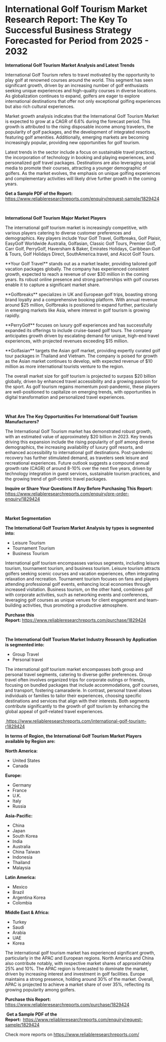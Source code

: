 <p><h1>International Golf Tourism Market Research Report: The Key To Successful Business Strategy Forecasted for Period from 2025 - 2032</h1></p><p><strong>International Golf Tourism Market Analysis and Latest Trends</strong></p>
<p><p>International Golf Tourism refers to travel motivated by the opportunity to play golf at renowned courses around the world. This segment has seen significant growth, driven by an increasing number of golf enthusiasts seeking unique experiences and high-quality courses in diverse locations. As globalization continues to expand, golfers are eager to explore international destinations that offer not only exceptional golfing experiences but also rich cultural experiences.</p><p>Market growth analysis indicates that the International Golf Tourism Market is expected to grow at a CAGR of 6.6% during the forecast period. This growth is attributed to the rising disposable income among travelers, the popularity of golf packages, and the development of integrated resorts featuring golf amenities. Additionally, emerging markets are becoming increasingly popular, providing new opportunities for golf tourism.</p><p>Latest trends in the sector include a focus on sustainable travel practices, the incorporation of technology in booking and playing experiences, and personalized golf travel packages. Destinations are also leveraging social media to promote their courses, attracting a younger demographic of golfers. As the market evolves, the emphasis on unique golfing experiences and complementary activities will likely drive further growth in the coming years.</p></p>
<p><strong>Get a Sample PDF of the Report:&nbsp;</strong> <a href="https://www.reliableresearchreports.com/enquiry/request-sample/1829424?utm_campaign=3111&utm_medium=2&utm_source=Github&utm_content=ia&utm_term=26032025&utm_id=international-golf-tourism">https://www.reliableresearchreports.com/enquiry/request-sample/1829424</a></p>
<p>&nbsp;</p>
<p><strong>International Golf Tourism Major Market Players</strong></p>
<p><p>The international golf tourism market is increasingly competitive, with various players catering to diverse customer preferences and demographics. Key players include Your Golf Travel, Golfbreaks, Golf Plaisir, EasyGolf Worldwide Australia, Golfasian, Classic Golf Tours, Premier Golf, Carr Golf, PerryGolf, Haversham & Baker, Emirates Holidays, Caribbean Golf & Tours, Golf Holidays Direct, SouthAmerica.travel, and Ascot Golf Tours. </p><p>**Your Golf Travel** stands out as a market leader, providing tailored golf vacation packages globally. The company has experienced consistent growth, expected to reach a revenue of over $30 million in the coming years. Its robust online presence and strong partnerships with golf courses enable it to capture a significant market share.</p><p>**Golfbreaks** specializes in UK and European golf trips, boasting strong brand loyalty and a comprehensive booking platform. With annual revenue around $25 million, Golfbreaks is positioned to expand further, particularly in emerging markets like Asia, where interest in golf tourism is growing rapidly.</p><p>**PerryGolf** focuses on luxury golf experiences and has successfully expanded its offerings to include cruise-based golf tours. The company anticipates growth driven by escalating demand for unique, high-end travel experiences, with projected revenues exceeding $15 million.</p><p>**Golfasian** targets the Asian golf market, providing expertly curated golf tour packages in Thailand and Vietnam. The company is poised for growth as the Asian market continues to develop, with expected revenue of $10 million as more international tourists venture to the region.</p><p>The overall market size for golf tourism is projected to surpass $20 billion globally, driven by enhanced travel accessibility and a growing passion for the sport. As golf tourism regains momentum post-pandemic, these players are well-positioned to capitalize on emerging trends, with opportunities in digital transformation and personalized travel experiences.</p></p>
<p>&nbsp;</p>
<p><strong>What Are The Key Opportunities For International Golf Tourism Manufacturers?</strong></p>
<p><p>The International Golf Tourism market has demonstrated robust growth, with an estimated value of approximately $20 billion in 2023. Key trends driving this expansion include the rising popularity of golf among diverse demographics, the increasing availability of luxury golf resorts, and enhanced accessibility to international golf destinations. Post-pandemic recovery has further stimulated demand, as travelers seek leisure and recreational experiences. Future outlook suggests a compound annual growth rate (CAGR) of around 8-10% over the next five years, driven by technology integration in guest services, sustainable tourism practices, and the growing trend of golf-centric travel packages.</p></p>
<p><strong>Inquire or Share Your Questions If Any Before Purchasing This Report:</strong> <a href="https://www.reliableresearchreports.com/enquiry/pre-order-enquiry/1829424?utm_campaign=3111&utm_medium=2&utm_source=Github&utm_content=ia&utm_term=26032025&utm_id=international-golf-tourism">https://www.reliableresearchreports.com/enquiry/pre-order-enquiry/1829424</a></p>
<p>&nbsp;</p>
<p><strong>Market Segmentation</strong></p>
<p><strong>The International Golf Tourism Market Analysis by types is segmented into:</strong></p>
<p><ul><li>Leisure Tourism</li><li>Tournament Tourism</li><li>Business Tourism</li></ul></p>
<p><p>International golf tourism encompasses various segments, including leisure tourism, tournament tourism, and business tourism. Leisure tourism attracts golfers seeking scenic courses and vacation experiences, often integrating relaxation and recreation. Tournament tourism focuses on fans and players attending professional golf events, enhancing local economies through increased visitation. Business tourism, on the other hand, combines golf with corporate activities, such as networking events and conferences, leveraging golf courses as unique venues for client engagement and team-building activities, thus promoting a productive atmosphere.</p></p>
<p><strong>Purchase this Report:&nbsp;</strong><a href="https://www.reliableresearchreports.com/purchase/1829424?utm_campaign=3111&utm_medium=2&utm_source=Github&utm_content=ia&utm_term=26032025&utm_id=international-golf-tourism">https://www.reliableresearchreports.com/purchase/1829424</a></p>
<p>&nbsp;</p>
<p><strong>The International Golf Tourism Market Industry Research by Application is segmented into:</strong></p>
<p><ul><li>Group Travel</li><li>Personal travel</li></ul></p>
<p><p>The international golf tourism market encompasses both group and personal travel segments, catering to diverse golfer preferences. Group travel often involves organized trips for corporate outings or friends, focusing on bundled packages that include accommodations, golf courses, and transport, fostering camaraderie. In contrast, personal travel allows individuals or families to tailor their experiences, choosing specific destinations and services that align with their interests. Both segments contribute significantly to the growth of golf tourism by enhancing the global appeal of golf-related travel experiences.</p></p>
<p><a href="https://www.reliableresearchreports.com/international-golf-tourism-r1829424?utm_campaign=3111&utm_medium=2&utm_source=Github&utm_content=ia&utm_term=26032025&utm_id=international-golf-tourism">&nbsp;https://www.reliableresearchreports.com/international-golf-tourism-r1829424</a></p>
<p><strong>In terms of Region, the International Golf Tourism Market Players available by Region are:</strong></p>
<p>
    <p> <strong> North America: </strong>
        <ul>
            <li>United States</li>
            <li>Canada</li>
        </ul>
        </p> 
    <p> <strong> Europe: </strong>
        <ul>
            <li>Germany</li>
            <li>France</li>
            <li>U.K.</li>
            <li>Italy</li>
            <li>Russia</li>
        </ul>
        </p> 
    <p> <strong> Asia-Pacific: </strong>
        <ul>
            <li>China</li>
            <li>Japan</li>
            <li>South Korea</li>
            <li>India</li>
            <li>Australia</li>
            <li>China Taiwan</li>
            <li>Indonesia</li>
            <li>Thailand</li>
            <li>Malaysia</li>
        </ul>
        </p> 
    <p> <strong> Latin America: </strong>
        <ul>
            <li>Mexico</li>
            <li>Brazil</li>
            <li>Argentina Korea</li>
            <li>Colombia</li>
        </ul>
        </p> 
    <p> <strong> Middle East & Africa: </strong>
        <ul>
            <li>Turkey</li>
            <li>Saudi</li>
            <li>Arabia</li>
            <li>UAE</li>
            <li>Korea</li>
        </ul>
    </p>
    </p>
<p><p>The international golf tourism market has experienced significant growth, particularly in the APAC and European regions. North America and China also contribute notably, with respective market shares of approximately 25% and 10%. The APAC region is forecasted to dominate the market, driven by increasing interest and investment in golf facilities. Europe maintains a strong presence, holding around 30% of the market. Overall, APAC is projected to achieve a market share of over 35%, reflecting its growing popularity among golfers.</p></p>
<p><strong>Purchase this Report: </strong><a href="https://www.reliableresearchreports.com/purchase/1829424?utm_campaign=3111&utm_medium=2&utm_source=Github&utm_content=ia&utm_term=26032025&utm_id=international-golf-tourism">https://www.reliableresearchreports.com/purchase/1829424</a></p>
<p>&nbsp;<strong>Get a Sample PDF of the Report:&nbsp;&nbsp;</strong><a href="https://www.reliableresearchreports.com/enquiry/request-sample/1829424?utm_campaign=3111&utm_medium=2&utm_source=Github&utm_content=ia&utm_term=26032025&utm_id=international-golf-tourism">https://www.reliableresearchreports.com/enquiry/request-sample/1829424</a></p>
<p><strong></strong></p>
<p>Check more reports on <a href="https://www.reliableresearchreports.com/?utm_campaign=3111&utm_medium=2&utm_source=Github&utm_content=ia&utm_term=26032025&utm_id=international-golf-tourism">https://www.reliableresearchreports.com/</a></p>